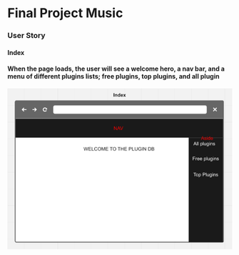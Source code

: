# Final Project Music 
### User Story 

#### Index
#### When the page loads, the user will see a welcome hero, a nav bar, and a menu of different plugins lists; free plugins, top plugins, and all plugin

![wireframe](./app/assets/images/index.png)